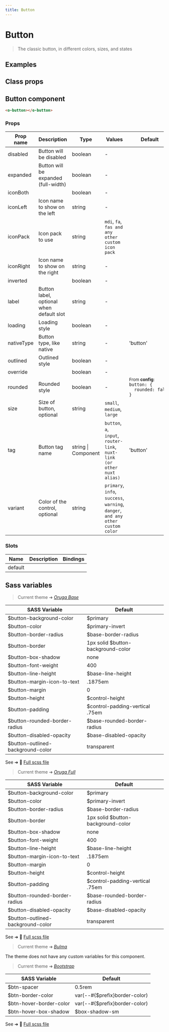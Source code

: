 ```yaml
---
title: Button
---
```


# Button

<div class="vp-doc">

> The classic button, in different colors, sizes, and states

<Carbon />
</div>

<div class="vp-example">

## Examples

<example-button />

</div>
<div class="vp-example">

## Class props

<inspector-button-viewer />

</div>

<div class="vp-doc">

## Button component

```html
<o-button></o-button>
```

### Props

| Prop name  | Description                              | Type                | Values                                                                          | Default                                                                                                                                          |
| ---------- | ---------------------------------------- | ------------------- | ------------------------------------------------------------------------------- | ------------------------------------------------------------------------------------------------------------------------------------------------ |
| disabled   | Button will be disabled                  | boolean             | -                                                                               |                                                                                                                                                  |
| expanded   | Button will be expanded (full-width)     | boolean             | -                                                                               |                                                                                                                                                  |
| iconBoth   |                                          | boolean             | -                                                                               |                                                                                                                                                  |
| iconLeft   | Icon name to show on the left            | string              | -                                                                               |                                                                                                                                                  |
| iconPack   | Icon pack to use                         | string              | `mdi`, `fa`, `fas and any other custom icon pack`                               |                                                                                                                                                  |
| iconRight  | Icon name to show on the right           | string              | -                                                                               |                                                                                                                                                  |
| inverted   |                                          | boolean             | -                                                                               |                                                                                                                                                  |
| label      | Button label, optional when default slot | string              | -                                                                               |                                                                                                                                                  |
| loading    | Loading style                            | boolean             | -                                                                               |                                                                                                                                                  |
| nativeType | Button type, like native                 | string              | -                                                                               | 'button'                                                                                                                                         |
| outlined   | Outlined style                           | boolean             | -                                                                               |                                                                                                                                                  |
| override   |                                          | boolean             | -                                                                               |                                                                                                                                                  |
| rounded    | Rounded style                            | boolean             | -                                                                               | <div><small>From <b>config</b>:</small></div><code style='white-space: nowrap; padding: 0;'> button: {<br>&nbsp;&nbsp;rounded: false<br>}</code> |
| size       | Size of button, optional                 | string              | `small`, `medium`, `large`                                                      |                                                                                                                                                  |
| tag        | Button tag name                          | string \| Component | `button`, `a`, `input`, `router-link`, `nuxt-link (or other nuxt alias)`        | 'button'                                                                                                                                         |
| variant    | Color of the control, optional           | string              | `primary`, `info`, `success`, `warning`, `danger`, `and any other custom color` |                                                                                                                                                  |

### Slots

| Name    | Description | Bindings |
| ------- | ----------- | -------- |
| default |             |          |

</div>

<div class="vp-doc">

## Sass variables

<div class="theme-orugabase">

> Current theme ➜ _[Oruga Base](https://github.com/oruga-ui/theme-oruga)_

| SASS Variable                     | Default                            |
| --------------------------------- | ---------------------------------- |
| $button-background-color          | $primary                           |
| $button-color                     | $primary-invert                    |
| $button-border-radius             | $base-border-radius                |
| $button-border                    | 1px solid $button-background-color |
| $button-box-shadow                | none                               |
| $button-font-weight               | 400                                |
| $button-line-height               | $base-line-height                  |
| $button-margin-icon-to-text       | .1875em                            |
| $button-margin                    | 0                                  |
| $button-height                    | $control-height                    |
| $button-padding                   | $control-padding-vertical .75em    |
| $button-rounded-border-radius     | $base-rounded-border-radius        |
| $button-disabled-opacity          | $base-disabled-opacity             |
| $button-outlined-background-color | transparent                        |

See ➜ 📄 [Full scss file](https://github.com/oruga-ui/theme-oruga/tree/main/src/assets/scss/components/_button.scss)

</div><div class="theme-orugafull">

> Current theme ➜ _[Oruga Full](https://github.com/oruga-ui/theme-oruga)_

| SASS Variable                     | Default                            |
| --------------------------------- | ---------------------------------- |
| $button-background-color          | $primary                           |
| $button-color                     | $primary-invert                    |
| $button-border-radius             | $base-border-radius                |
| $button-border                    | 1px solid $button-background-color |
| $button-box-shadow                | none                               |
| $button-font-weight               | 400                                |
| $button-line-height               | $base-line-height                  |
| $button-margin-icon-to-text       | .1875em                            |
| $button-margin                    | 0                                  |
| $button-height                    | $control-height                    |
| $button-padding                   | $control-padding-vertical .75em    |
| $button-rounded-border-radius     | $base-rounded-border-radius        |
| $button-disabled-opacity          | $base-disabled-opacity             |
| $button-outlined-background-color | transparent                        |

See ➜ 📄 [Full scss file](https://github.com/oruga-ui/theme-oruga/tree/main/src/assets/scss/components/_button.scss)

</div><div class="theme-bulma">

> Current theme ➜ _[Bulma](https://github.com/oruga-ui/theme-bulma)_

<p>The theme does not have any custom variables for this component.</p>
</div><div class="theme-bootstrap">

> Current theme ➜ _[Bootstrap](https://github.com/oruga-ui/theme-bootstrap)_

| SASS Variable           | Default                       |
| ----------------------- | ----------------------------- |
| $btn-spacer             | 0.5rem                        |
| $btn-border-color       | var(--#{$prefix}border-color) |
| $btn-hover-border-color | var(--#{$prefix}border-color) |
| $btn-hover-box-shadow   | $box-shadow-sm                |

See ➜ 📄 [Full scss file](https://github.com/oruga-ui/theme-bootstrap/tree/main/src/assets/scss/components/_button.scss)

</div>

</div>
